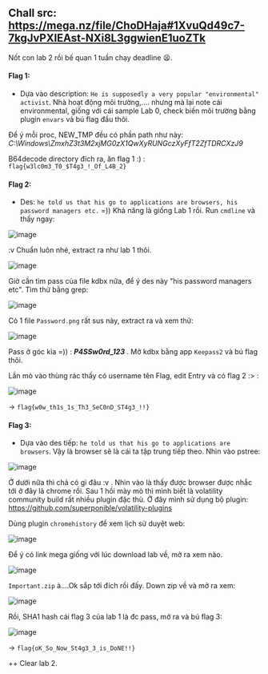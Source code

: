 ## Chall src: https://mega.nz/file/ChoDHaja#1XvuQd49c7-7kgJvPXIEAst-NXi8L3ggwienE1uoZTk

Nốt con lab 2 rồi bế quan 1 tuần chạy deadline 😫.

#### Flag 1:

- Dựa vào description: `He is supposedly a very popular "environmental" activist`. Nhà hoạt động môi trường,.... nhưng mà lại note cái environmental, giống với cái
sample Lab 0, check biến môi trường bằng plugin `envars` và bú flag đầu thôi.

Để ý mỗi proc, NEW_TMP đều có phần path như này: *C:\Windows\ZmxhZ3t3M2xjMG0zX1QwXyRUNGczXyFfT2ZfTDRCXzJ9*

B64decode directory đích ra, ăn flag 1 :) : `flag{w3lc0m3_T0_$T4g3_!_Of_L4B_2}`

#### Flag 2:

- Des: `he told us that his go to applications are browsers, his password managers etc.` =)) Khả năng là giống Lab 1 rồi. Run `cmdline` và thấy ngay:

![image](https://user-images.githubusercontent.com/113530029/232977352-00042cb6-6d88-4e50-8ba1-a62b3bad3822.png)

:v Chuẩn luôn nhé, extract ra như lab 1 thôi.

![image](https://user-images.githubusercontent.com/113530029/232977767-12eded09-f141-4c9b-844c-4e96053bdbb2.png)

Giờ cần tìm pass của file kdbx nữa, để ý des này "his password managers etc". Tìm thử bằng grep:

![image](https://user-images.githubusercontent.com/113530029/232978130-f9dc5a32-8ec1-4a24-917d-4e149da1a211.png)

Có 1 file `Password.png` rất sus này, extract ra và xem thử:

![image](https://user-images.githubusercontent.com/113530029/232978410-05bdc53b-a328-452e-9c8f-2210b3b2b73e.png)

Pass ở góc kìa =)) : ***P4SSw0rd_123*** . Mở kdbx bằng app `Keepass2` và bú flag thôi.

Lần mò vào thùng rác thấy có username tên Flag, edit Entry và có flag 2 :> :

![image](https://user-images.githubusercontent.com/113530029/232979300-d1649bec-f657-4cde-861a-b3f8697f9a70.png)

-> `flag{w0w_th1s_1s_Th3_SeC0nD_ST4g3_!!}`


#### Flag 3:

- Dựa vào des tiếp: `he told us that his go to applications are browsers`. Vậy là browser sẽ là cái ta tập trung tiếp theo. Nhìn vào pstree:

![image](https://user-images.githubusercontent.com/113530029/232975605-3e37a118-3776-4590-9d10-27173e04a751.png)

Ở dưới nữa thì chả có gì đâu :v . Nhìn vào là thấy được browser được nhắc tới ở đây là chrome rồi. Sau 1 hồi mày mò thì mình biết là volatility community build rất nhiều plugin đặc thù. Ở đây mình sử dụng bộ plugin: https://github.com/superponible/volatility-plugins

Dùng plugin `chromehistory` để xem lịch sử duyệt web:

![image](https://user-images.githubusercontent.com/113530029/232976350-21db0ac8-0d77-4d5c-8428-c4da83278605.png)

Để ý có link mega giống với lúc download lab về, mở ra xem nào.

![image](https://user-images.githubusercontent.com/113530029/232979763-51d470f9-4d89-4bdd-abdd-e1433e1a8171.png)

`Important.zip` à....Ok sắp tới đích rồi đấy. Down zip về và mở ra xem:

![image](https://user-images.githubusercontent.com/113530029/232979965-51ff84b0-f04f-4e61-be34-ab39bf887be0.png)

Rồi, SHA1 hash cái flag 3 của lab 1 là đc pass, mở ra và bú flag 3:

![image](https://user-images.githubusercontent.com/113530029/232980098-57d07f9a-6e4f-4945-8b6c-8cc97bdbf8ef.png)

-> `flag{oK_So_Now_St4g3_3_is_DoNE!!}`

++ Clear lab 2.
